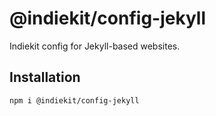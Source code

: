 # @indiekit/config-jekyll

Indiekit config for Jekyll-based websites.

## Installation

`npm i @indiekit/config-jekyll`
